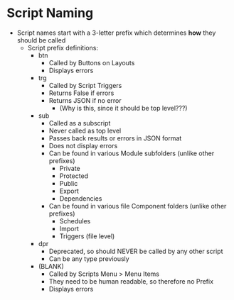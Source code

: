 # Script Naming

- Script names start with a 3-letter prefix which determines **how** they should be called
  - Script prefix definitions:
    - btn
      - Called by Buttons on Layouts
      - Displays errors
    - trg
      - Called by Script Triggers
      - Returns False if errors
      - Returns JSON if no error 
        - (Why is this, since it should be top level???)
    - sub
      - Called as a subscript
      - Never called as top level 
      - Passes back results or errors in JSON format
      - Does not display errors
      - Can be found in various Module subfolders (unlike other prefixes)
        - Private
        - Protected
        - Public
        - Export
        - Dependencies
      - Can be found in various file Component folders (unlike other prefixes)
        - Schedules
        - Import
        - Triggers (file level)
    - dpr
      - Deprecated, so should NEVER be called by any other script
      - Can be any type previously
    - (BLANK)
      - Called by Scripts Menu > Menu Items
      - They need to be human readable, so therefore no Prefix
      - Displays errors
